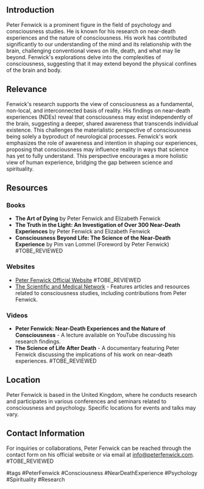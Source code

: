 ## Introduction
Peter Fenwick is a prominent figure in the field of psychology and consciousness studies. He is known for his research on near-death experiences and the nature of consciousness. His work has contributed significantly to our understanding of the mind and its relationship with the brain, challenging conventional views on life, death, and what may lie beyond. Fenwick's explorations delve into the complexities of consciousness, suggesting that it may extend beyond the physical confines of the brain and body.

## Relevance
Fenwick's research supports the view of consciousness as a fundamental, non-local, and interconnected basis of reality. His findings on near-death experiences (NDEs) reveal that consciousness may exist independently of the brain, suggesting a deeper, shared awareness that transcends individual existence. This challenges the materialistic perspective of consciousness being solely a byproduct of neurological processes. Fenwick's work emphasizes the role of awareness and intention in shaping our experiences, proposing that consciousness may influence reality in ways that science has yet to fully understand. This perspective encourages a more holistic view of human experience, bridging the gap between science and spirituality.

## Resources

### Books
- **The Art of Dying** by Peter Fenwick and Elizabeth Fenwick
- **The Truth in the Light: An Investigation of Over 300 Near-Death Experiences** by Peter Fenwick and Elizabeth Fenwick
- **Consciousness Beyond Life: The Science of the Near-Death Experience** by Pim van Lommel (Foreword by Peter Fenwick) #TOBE_REVIEWED

### Websites
- [Peter Fenwick Official Website](http://www.peterfenwick.com) #TOBE_REVIEWED
- [The Scientific and Medical Network](https://www.scimednet.org) - Features articles and resources related to consciousness studies, including contributions from Peter Fenwick.

### Videos
- **Peter Fenwick: Near-Death Experiences and the Nature of Consciousness** - A lecture available on YouTube discussing his research findings.
- **The Science of Life After Death** - A documentary featuring Peter Fenwick discussing the implications of his work on near-death experiences. #TOBE_REVIEWED

## Location
Peter Fenwick is based in the United Kingdom, where he conducts research and participates in various conferences and seminars related to consciousness and psychology. Specific locations for events and talks may vary.

## Contact Information
For inquiries or collaborations, Peter Fenwick can be reached through the contact form on his official website or via email at info@peterfenwick.com. #TOBE_REVIEWED

#tags 
#PeterFenwick #Consciousness #NearDeathExperience #Psychology #Spirituality #Research
